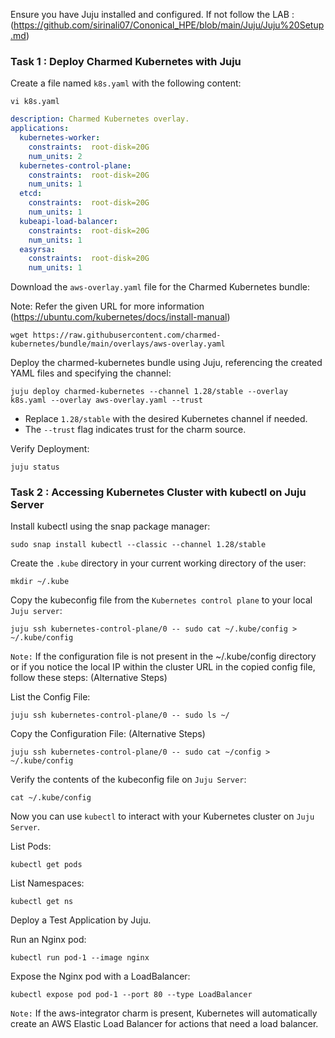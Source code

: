 Ensure you have Juju installed and configured. If not follow the LAB : (https://github.com/sirinali07/Cononical_HPE/blob/main/Juju/Juju%20Setup.md)

### Task 1 : Deploy Charmed Kubernetes with Juju
Create a file named `k8s.yaml` with the following content:
```
vi k8s.yaml
```
```yaml
description: Charmed Kubernetes overlay.
applications:
  kubernetes-worker:
    constraints:  root-disk=20G
    num_units: 2
  kubernetes-control-plane:
    constraints:  root-disk=20G
    num_units: 1
  etcd:
    constraints:  root-disk=20G
    num_units: 1
  kubeapi-load-balancer:
    constraints:  root-disk=20G
    num_units: 1
  easyrsa:
    constraints:  root-disk=20G
    num_units: 1
```

Download the `aws-overlay.yaml` file for the Charmed Kubernetes bundle:

Note: Refer the given URL for more information (https://ubuntu.com/kubernetes/docs/install-manual)

```
wget https://raw.githubusercontent.com/charmed-kubernetes/bundle/main/overlays/aws-overlay.yaml
```

Deploy the charmed-kubernetes bundle using Juju, referencing the created YAML files and specifying the channel:
```
juju deploy charmed-kubernetes --channel 1.28/stable --overlay k8s.yaml --overlay aws-overlay.yaml --trust
```
* Replace `1.28/stable` with the desired Kubernetes channel if needed.
* The `--trust` flag indicates trust for the charm source.

Verify Deployment:

```  
juju status
```

### Task 2 : Accessing Kubernetes Cluster with kubectl on Juju Server
Install kubectl using the snap package manager:
```
sudo snap install kubectl --classic --channel 1.28/stable
```
Create the `.kube` directory in your current working directory of the user:
```
mkdir ~/.kube
```
Copy the kubeconfig file from the `Kubernetes control plane` to your local `Juju server`:
```
juju ssh kubernetes-control-plane/0 -- sudo cat ~/.kube/config > ~/.kube/config
```
`Note:` If the configuration file is not present in the ~/.kube/config directory or if you notice the local IP within the cluster URL in the copied config file, follow these steps:
(Alternative Steps)

List the Config File:
```
juju ssh kubernetes-control-plane/0 -- sudo ls ~/
```
Copy the Configuration File:
(Alternative Steps)
```
juju ssh kubernetes-control-plane/0 -- sudo cat ~/config > ~/.kube/config
```
Verify the contents of the kubeconfig file on `Juju Server`:
```
cat ~/.kube/config
```
Now you can use `kubectl` to interact with your Kubernetes cluster on `Juju Server`.

List Pods:
```
kubectl get pods
```
List Namespaces:
```
kubectl get ns
```

Deploy a Test Application by Juju.

Run an Nginx pod:
```
kubectl run pod-1 --image nginx
```
Expose the Nginx pod with a LoadBalancer:
```
kubectl expose pod pod-1 --port 80 --type LoadBalancer
```
`Note:` If the aws-integrator charm is present, Kubernetes will automatically create an AWS Elastic Load Balancer for actions that need a load balancer.








